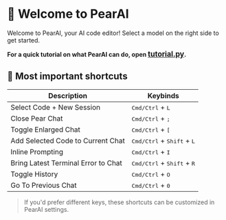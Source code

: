 # 🍐 Welcome to PearAI

Welcome to PearAI, your AI code editor! Select a model on the right side to get started. 

**For a quick tutorial on what PearAI can do, open <span style="font-size: 1.2em;">[tutorial.py](../pearai_tutorial.py)</span>.**

## 🔑 Most important shortcuts

| Description                        | Keybinds                                    |
|------------------------------------|---------------------------------------------|
| Select Code + New Session          | <kbd>Cmd/Ctrl</kbd> + <kbd>L</kbd>          |
| Close Pear Chat                    | <kbd>Cmd/Ctrl</kbd> + <kbd>;</kbd>          |
| Toggle Enlarged Chat               | <kbd>Cmd/Ctrl</kbd> + <kbd>[</kbd>          |
| Add Selected Code to Current Chat  | <kbd>Cmd/Ctrl</kbd> + <kbd>Shift</kbd> + <kbd>L</kbd> |
| Inline Prompting                   | <kbd>Cmd/Ctrl</kbd> + <kbd>I</kbd>          |
| Bring Latest Terminal Error to Chat| <kbd>Cmd/Ctrl</kbd> + <kbd>Shift</kbd> + <kbd>R</kbd> |
| Toggle History                     | <kbd>Cmd/Ctrl</kbd> + <kbd>O</kbd>          |
| Go To Previous Chat                | <kbd>Cmd/Ctrl</kbd> + <kbd>0</kbd>          |

> If you'd prefer different keys, these shortcuts can be customized in PearAI settings.